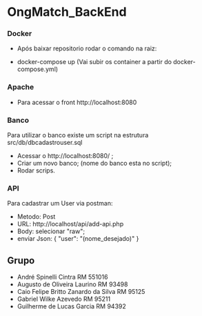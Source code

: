 # OngMatch_BackEnd

### Docker

- Após baixar repositorio rodar o comando na raiz:

- docker-compose up (Vai subir os container a partir do docker-compose.yml)

### Apache

- Para acessar o front http://localhost:8080

### Banco
Para utilizar o banco existe um script na estrutura src/db/dbcadastrouser.sql

- Acessar o http://localhost:8080/ ;
- Criar um novo banco; (nome do banco esta no script);
- Rodar scrips.

### API

Para cadastrar um User via postman:
- Metodo: Post
- URL: http://localhost/api/add-api.php
- Body: selecionar "raw";
- enviar Json:
{
    "user": "(nome_desejado)"
}


## Grupo

- André Spinelli Cintra RM 551016
- Augusto de Oliveira Laurino RM 93498
- Caio Felipe Britto Zanardo da Silva RM 95125
- Gabriel Wilke Azevedo RM 95211
- Guilherme de Lucas Garcia RM 94392
